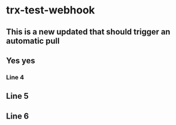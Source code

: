 # trx-test-webhook

## This is a new updated that should trigger an automatic pull

## Yes yes

### Line 4

## Line 5

## Line 6
